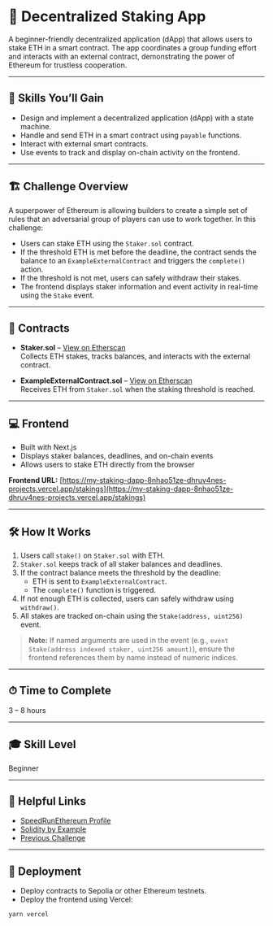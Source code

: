 # 🔏 Decentralized Staking App

A beginner-friendly decentralized application (dApp) that allows users to stake ETH in a smart contract. The app coordinates a group funding effort and interacts with an external contract, demonstrating the power of Ethereum for trustless cooperation.

---

## 🌟 Skills You’ll Gain

- Design and implement a decentralized application (dApp) with a state machine.
- Handle and send ETH in a smart contract using `payable` functions.
- Interact with external smart contracts.
- Use events to track and display on-chain activity on the frontend.

---

## 🏗 Challenge Overview

A superpower of Ethereum is allowing builders to create a simple set of rules that an adversarial group of players can use to work together. In this challenge:

- Users can stake ETH using the `Staker.sol` contract.
- If the threshold ETH is met before the deadline, the contract sends the balance to an `ExampleExternalContract` and triggers the `complete()` action.
- If the threshold is not met, users can safely withdraw their stakes.
- The frontend displays staker information and event activity in real-time using the `Stake` event.

---

## 📜 Contracts

- **Staker.sol** – [View on Etherscan](https://sepolia.etherscan.io/address/0x6d8b4da09e3514363395f6e4e3010d0d2da0bff2)  
  Collects ETH stakes, tracks balances, and interacts with the external contract.

- **ExampleExternalContract.sol** – [View on Etherscan](https://sepolia.etherscan.io/address/0x35f383d4864cd70f7ce9e4a666e04c5be42e03ae)  
  Receives ETH from `Staker.sol` when the staking threshold is reached.

---

## 💻 Frontend

- Built with Next.js
- Displays staker balances, deadlines, and on-chain events
- Allows users to stake ETH directly from the browser

**Frontend URL:** [https://my-staking-dapp-8nhao51ze-dhruv4nes-projects.vercel.app/stakings](https://my-staking-dapp-8nhao51ze-dhruv4nes-projects.vercel.app/stakings)

---

## 🛠 How It Works

1. Users call `stake()` on `Staker.sol` with ETH.
2. `Staker.sol` keeps track of all staker balances and deadlines.
3. If the contract balance meets the threshold by the deadline:
   - ETH is sent to `ExampleExternalContract`.
   - The `complete()` function is triggered.
4. If not enough ETH is collected, users can safely withdraw using `withdraw()`.
5. All stakes are tracked on-chain using the `Stake(address, uint256)` event.

> **Note:** If named arguments are used in the event (e.g., `event Stake(address indexed staker, uint256 amount)`), ensure the frontend references them by name instead of numeric indices.

---

## ⏱ Time to Complete

3 – 8 hours

---

## 🎓 Skill Level

Beginner

---

## 🔗 Helpful Links

- [SpeedRunEthereum Profile](https://speedrunethereum.com/builders/0x337c6Cc82221266B951f773E1AbD81eA0354ff25)  
- [Solidity by Example](https://solidity-by-example.org/)  
- [Previous Challenge](https://speedrunethereum.com/challenges)

---

## 🚀 Deployment

- Deploy contracts to Sepolia or other Ethereum testnets.
- Deploy the frontend using Vercel:  

```bash
yarn vercel
